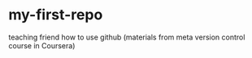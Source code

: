 # my-first-repo
teaching friend how to use github (materials from meta version control course in Coursera)
